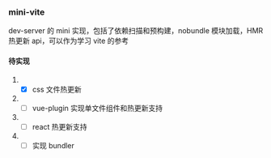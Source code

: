 ### mini-vite

dev-server 的 mini 实现，包括了依赖扫描和预构建，nobundle 模块加载，HMR 热更新 api，可以作为学习 vite 的参考

#### 待实现

1. - [x] css 文件热更新
2. - [ ] vue-plugin 实现单文件组件和热更新支持
3. - [ ] react 热更新支持
4. - [ ] 实现 bundler

